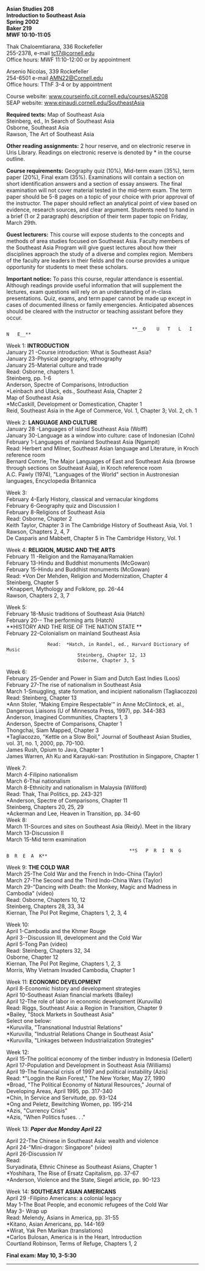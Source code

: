 **Asian Studies 208  
Introduction to Southeast Asia  
Spring 2002  
Baker 219  
MWF 10:10-11:05**  
  
                                     
Thak Chaloemtiarana, 336 Rockefeller  
255-2378, e-mail [tc17@cornell.edu](mailto:tc17@cornell.edu)  
Office hours: MWF 11:10-12:00 or by appointment  
  
Arsenio Nicolas, 339 Rockefeller  
254-6501 e-mail AMN22@Cornell.edu  
Office hours: TThF 3-4 or by appointment  
  
Course website: www.courseinfo.cit.cornell.edu/courses/AS208  
SEAP website: www.einaudi.cornell.edu/SoutheastAsia  
  
**Required texts:** Map of Southeast Asia  
                           Steinberg, ed., In Search of Southeast Asia  
                           Osborne, Southeast Asia  
                           Rawson, The Art of Southeast Asia  
  
**Other reading assignments:** 2 hour reserve, and on electronic reserve in
Uris Library. Readings on electronic reserve is denoted by * in the course
outline.  
  
**Course requirements:** Geography quiz (10%), Mid-term exam (35%), term paper
(20%), Final exam (35%).   Examinations will contain a  section on short
identification answers and a section of essay answers.  The final examination
will not cover material tested in the mid-term exam.  The term paper should be
5-8 pages on a topic of your choice with prior approval of the instructor.
The paper should reflect an analytical point of view based on evidence,
research sources, and clear argument. Students need to hand in a brief (1 or 2
paragraph) description of  their term paper topic on Friday, March 29th.  
  
**Guest lecturers:** This course will expose students to the concepts and
methods of area studies focused on Southeast Asia.   Faculty members of the
Southeast Asia Program will give guest lectures about how their disciplines
approach the study of a diverse and complex region.  Members of the faculty
are leaders in their fields and the course provides a unique opportunity for
students to meet these scholars.  
  
**Important notice:** To pass this course, regular attendance is essential.
Although readings provide useful information that will supplement the
lectures, exam questions will rely on an understanding of in-class
presentations.  Quiz, exams, and term paper cannot be made up except in cases
of documented illness or family emergencies.  Anticipated absences should be
cleared with the instructor or teaching assistant before they occur.  
  

                                                  **__O    U   T   L   I   N   E__**  

  
  
Week 1:                                    **INTRODUCTION**  
January 21 -Course introduction: What is Southeast Asia?  
January 23-Physical geography, ethnography  
January 25-Material culture and trade  
                   Read: Osborne, chapters 1.  
                             Steinberg, pp. 1-6  
                             Anderson, Spectre of Comparisons, Introduction  
                            *Leinbach and Ulack, eds., Southeast Asia, Chapter 2  
                             Map of Southeast Asia  
                             *McCaskill, Development or Domestication, Chapter 1  
                             Reid, Southeast Asia in the Age of Commerce, Vol. 1, Chapter 3; Vol. 2, ch. 1  
  
Week 2:                          **LANGUAGE AND CULTURE**  
January 28 -Languages of island Southeast Asia (Wolff)  
January 30-Language as a window into culture: case of Indonesian (Cohn)  
February 1-Languages of mainland Southeast Asia (Ngampit)  
                     Read: Herbert and Milner, Southeast Asian language and Literature, in  Kroch reference room  
                     Bernard Comrie, The Major Languages of East and Southeast Asia (browse through sections on Southeast Asia), in Kroch                                  reference room   
                    A.C. Pawly (1974), "Languages of the World" section in Austronesian languages, Encyclopedia Britannica  
  
Week 3:  
February 4-Early History, classical and vernacular kingdoms  
February 6-Geography quiz and Discussion I  
February 8-Religions of Southeast Asia  
                  Read: Osborne, Chapter 2  
                            Keith Taylor, Chapter 3 in The Cambridge History of Southeast Asia, Vol. 1  
                            Rawson, Chapters 2, 4, 7  
                            De Casparis and Mabbett, Chapter 5 in The Cambridge History, Vol. 1  
  
  
Week 4:                               **RELIGION, MUSIC AND THE ARTS**  
February 11 -Religion and the Ramayana/Ramakien  
February 13-Hindu and Buddhist monuments (McGowan)  
February 15-Hindu and Buddhist monuments (McGowan)  
                   Read: *Von Der Mehden, Religion and Modernization, Chapter 4  
                             Steinberg, Chapter 5  
                             *Knappert, Mythology and Folklore, pp. 26-44  
                             Rawson, Chapters 2, 3, 7  
                             
  
Week 5:  
February 18-Music traditions of Southeast Asia (Hatch)  
February 20-- The performing arts (Hatch)  
                   **HISTORY AND THE RISE OF THE NATION STATE  **                                            
February 22-Colonialism on mainland Southeast Asia  
                                   
                   Read:  *Hatch, in Randel, ed., Harvard Dictionary of Music  
                              Steinberg, Chapter 12, 13  
                              Osborne, Chapter 3, 5  
  
Week 6:  
February 25-Gender and Power in Siam and Dutch East Indies (Loos)  
February 27-The rise of nationalism in Southeast Asia  
March       1-Smuggling, state formation, and incipient nationalism
(Tagliacozzo)  
                 Read: Steinberg, Chapter 13  
                           *Ann Stoler, "Making Empire Respectable'" in Anne McClintock, et. al., Dangerous Liaisons (U of Minnesota Press, 1997),                                 pp. 344-383  
                           Anderson, Imagined Communities, Chapters 1, 3  
                           Anderson, Spectre of Comparisons, Chapter 1  
                           Thongchai, Siam Mapped, Chapter 3   
                           *Tagliacozzo, "Kettle on a Slow Boil," Journal of Southeast Asian Studies, vol. 31, no. 1, 2000, pp. 70-100.  
                           James Rush, Opium to Java, Chapter 1  
                           James Warren, Ah Ku and Karayuki-san: Prostitution in Singapore, Chapter 1  
  
Week 7:  
March        4-Filipino nationalism  
March        6-Thai nationalism  
March        8-Ethnicity and nationalism in Malaysia (Willford)  
               Read: Thak, Thai Politics, pp. 243-321  
                        *Anderson, Spectre of Comparisons, Chapter 11  
                         Steinberg, Chapters 20, 25, 29  
                        *Ackerman and Lee, Heaven in Transition, pp. 34-60  
Week 8:  
March      11-Sources and sites on Southeast Asia (Reidy). Meet in the library  
March      13-Discussion II  
March      15-Mid term examination  
  
  
                                                 **S   P  R  I  N  G       B  R  E  A  K**  
  
  
Week 9:                                    **THE COLD WAR**  
March     25-The Cold War and the French in Indo-China (Taylor)  
March    27-The Second and the Third Indo-China Wars (Taylor)  
March    29-"Dancing with Death: the Monkey, Magic and Madness in Cambodia"
(video)  
              Read: Osborne, Chapters 10, 12  
                         Steinberg, Chapters 28, 33, 34  
                         Kiernan, The Pol Pot Regime, Chapters 1, 2, 3, 4  
  
Week 10:  
April       1-Cambodia and the Khmer Rouge  
April       3--Discussion III, development and the Cold War  
April       5-Tong Pan (video)  
                Read: Steinberg, Chapters 32, 34  
                          Osborne, Chapter 12  
                          Kiernan, The Pol Pot Regime, Chapters 1, 2, 3  
                          Morris, Why Vietnam Invaded Cambodia, Chapter 1  
  
Week 11:                             **ECONOMIC DEVELOPMENT**  
April        8-Economic history and development strategies  
April     10-Southeast Asian financial markets (Bailey)  
April     12-The role of labor in economic development (Kuruvilla)  
                 Read: Riggs, Southeast Asia: a Region in Transition, Chapter 9  
                        *Bailey, "Stock Markets in Southeast Asia"  
                         Select one below:  
                        *Kuruvilla, "Transnational Industrial Relations"  
                        *Kuruvilla, "Industrial Relations Change in Southeast Asia"  
                        *Kuruvilla, "Linkages between Industrialization Strategies"  
  
Week 12:  
April    15-The political economy of the timber industry in Indonesia
(Gellert)  
April    17-Population and Development in Southeast Asia (Williams)  
April    19-The financial crisis of 1997 and political instability (Azis)  
              Read: *"Loggin the Rain Forest," The New Yorker, May 27, 1990  
                        *Broad, "The Political Economy of Natural Resources," Journal of Developing                                Areas, April 1995, pp. 317-340  
                        *Chin, In Service and Servitude, pp. 93-124   
                        *Ong and Peletz, Bewitching Women, pp. 195-214  
                        *Azis, "Currency Crisis"  
                        *Azis, "When Politics fuses. . ."  
  
                         
Week 13: **_Paper due Monday April 22_**  
    
  
April    22-The Chinese in Southeast Asia: wealth and violence  
April    24-"Mini-dragon: Singapore" (video)  
April    26-Discussion IV  
            Read:  
                      Suryadinata, Ethnic Chinese as Southeast Asians, Chapter 1  
                      *Yoshihara, The Rise of Ersatz Capitalism, pp. 37-67  
                      *Anderson, Violence and the State, Siegel article, pp. 90-123  
                       
Week 14:                          **SOUTHEAST ASIAN AMERICANS**  
April 29 -Filipino Americans: a colonial legacy  
May    1-The Boat People, and economic refugees of the Cold War  
May    3- Wrap up  
              Read: Melendy, Asians in America, pp. 31-55  
                       *Kitano, Asian Americans, pp. 144-169  
                       *Wirat, Yak Pen Marikan (translations)  
                       *Carlos Bulosan, America is in the Heart, Introduction  
                       Courtland Robinson, Terms of Refuge, Chapters 1, 2  
  
  
  
**Final exam: May 10,   3-5:30**  
  
  
---  
  
  


